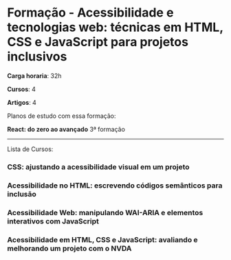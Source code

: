 # Formação - Acessibilidade e tecnologias web: técnicas em HTML, CSS e JavaScript para projetos inclusivos


**Carga horaria**: 32h

**Cursos**: 4

**Artigos**: 4

Planos de estudo com essa formação:

**React: do zero ao avançado** 3ª formação

---

Lista de Cursos:

### CSS: ajustando a acessibilidade visual em um projeto

### Acessibilidade no HTML: escrevendo códigos semânticos para inclusão

### Acessibilidade Web: manipulando WAI-ARIA e elementos interativos com JavaScript

### Acessibilidade em HTML, CSS e JavaScript: avaliando e melhorando um projeto com o NVDA
